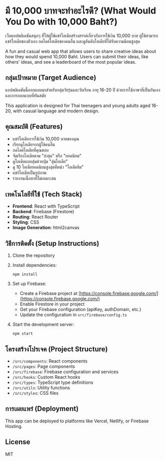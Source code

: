 # มี 10,000 บาทจะทำอะไรดี? (What Would You Do with 10,000 Baht?)

เว็บแอปพลิเคชันสนุกๆ ที่ให้ผู้ใช้แชร์ไอเดียสร้างสรรค์เกี่ยวกับการใช้เงิน 10,000 บาท ผู้ใช้สามารถแชร์ไอเดียของตัวเอง กดไลค์ไอเดียของคนอื่น และดูอันดับไอเดียที่ได้รับความนิยมสูงสุด

A fun and casual web app that allows users to share creative ideas about how they would spend 10,000 Baht. Users can submit their ideas, like others' ideas, and see a leaderboard of the most popular ideas.

## กลุ่มเป้าหมาย (Target Audience)

แอปพลิเคชันนี้ออกแบบมาสำหรับกลุ่มวัยรุ่นและวัยเรียน อายุ 16-20 ปี ด้วยการใช้ภาษาที่เป็นกันเองและการออกแบบที่ทันสมัย

This application is designed for Thai teenagers and young adults aged 16-20, with casual language and modern design.

## คุณสมบัติ (Features)

- แชร์ไอเดียการใช้เงิน 10,000 บาทของคุณ
- เรียกดูไอเดียจากผู้ใช้คนอื่น
- กดไลค์ไอเดียที่คุณชอบ
- จัดเรียงไอเดียตาม "ล่าสุด" หรือ "ยอดนิยม"
- ดูไอเดียแบบสุ่มด้วยปุ่ม "สุ่มไอเดีย"
- ดู 10 ไอเดียยอดนิยมสูงสุดที่หน้า "ไอเดียฮิต"
- แชร์ไอเดียเป็นรูปภาพ
- รายงานเนื้อหาที่ไม่เหมาะสม

## เทคโนโลยีที่ใช้ (Tech Stack)

- **Frontend**: React with TypeScript
- **Backend**: Firebase (Firestore)
- **Routing**: React Router
- **Styling**: CSS
- **Image Generation**: html2canvas

## วิธีการติดตั้ง (Setup Instructions)

1. Clone the repository
2. Install dependencies:
   ```
   npm install
   ```
3. Set up Firebase:

   - Create a Firebase project at [https://console.firebase.google.com/](https://console.firebase.google.com/)
   - Enable Firestore in your project
   - Get your Firebase configuration (apiKey, authDomain, etc.)
   - Update the configuration in `src/firebase/config.ts`

4. Start the development server:
   ```
   npm start
   ```

## โครงสร้างโปรเจค (Project Structure)

- `/src/components`: React components
- `/src/pages`: Page components
- `/src/firebase`: Firebase configuration and services
- `/src/hooks`: Custom React hooks
- `/src/types`: TypeScript type definitions
- `/src/utils`: Utility functions
- `/src/styles`: CSS files

## การเผยแพร่ (Deployment)

This app can be deployed to platforms like Vercel, Netlify, or Firebase Hosting.

## License

MIT
